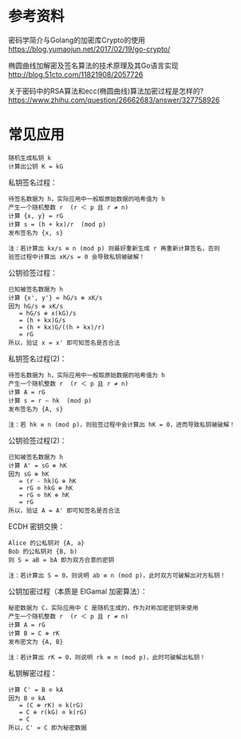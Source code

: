 # 参考资料

密码学简介与Golang的加密库Crypto的使用
https://blog.yumaojun.net/2017/02/19/go-crypto/

椭圆曲线加解密及签名算法的技术原理及其Go语言实现
http://blog.51cto.com/11821908/2057726

关于密码中的RSA算法和ecc(椭圆曲线)算法加密过程是怎样的?
https://www.zhihu.com/question/26662683/answer/327758926

# 常见应用

	随机生成私钥 k
	计算出公钥 K = kG

私钥签名过程：

	待签名数据为 h，实际应用中一般取原始数据的哈希值为 h
	产生一个随机整数 r  (r ＜ p 且 r ≠ n)
	计算 {x, y} = rG
	计算 s = (h + kx)/r  (mod p)
	发布签名为 {x, s}

	注：若计算出 kx/s ≡ n (mod p) 则最好重新生成 r 再重新计算签名，否则
	验签过程中计算出 xK/s = 0 会导致私钥被破解！

公钥验签过程：

	已知被签名数据为 h
	计算 {x', y'} = hG/s ⊕ xK/s
	因为 hG/s ⊕ xK/s
	   = hG/s ⊕ x(kG)/s
	   = (h + kx)G/s
	   = (h + kx)G/((h + kx)/r)
	   = rG
	所以，验证 x = x' 即可知签名是否合法

私钥签名过程(2)：

	待签名数据为 h，实际应用中一般取原始数据的哈希值为 h
	产生一个随机整数 r  (r ＜ p 且 r ≠ n)
	计算 A = rG
	计算 s = r – hk  (mod p)
	发布签名为 {A, s}

	注：若 hk ≡ n (mod p)，则验签过程中会计算出 hK = 0，进而导致私钥被破解！

公钥验签过程(2)：

	已知被签名数据为 h
	计算 A' = sG ⊕ hK
	因为 sG ⊕ hK
	   = (r - hk)G ⊕ hK
	   = rG ⊙ hkG ⊕ hK
	   = rG ⊙ hK ⊕ hK
	   = rG
	所以，验证 A = A' 即可知签名是否合法

ECDH 密钥交换：

	Alice 的公私钥对 {A, a}
	Bob 的公私钥对 {B, b)
	则 S = aB = bA 即为双方合意的密钥

	注：若计算出 S = 0，则说明 ab ≡ n (mod p)，此时双方可破解出对方私钥！

公钥加密过程（本质是 ElGamal 加密算法）：

	秘密数据为 C，实际应用中 C 是随机生成的，作为对称加密密钥来使用
	产生一个随机整数 r  (r ＜ p 且 r ≠ n)
	计算 A = rG
	计算 B = C ⊕ rK
	发布密文为 {A, B}

	注：若计算出 rK = 0，则说明 rk ≡ n (mod p)，此时可破解出私钥！

私钥解密过程：

	计算 C' = B ⊙ kA
	因为 B ⊙ kA
	   = (C ⊕ rK) ⊙ k(rG)
	   = C ⊕ r(kG) ⊙ k(rG)
	   = C
	所以，C' = C 即为秘密数据
